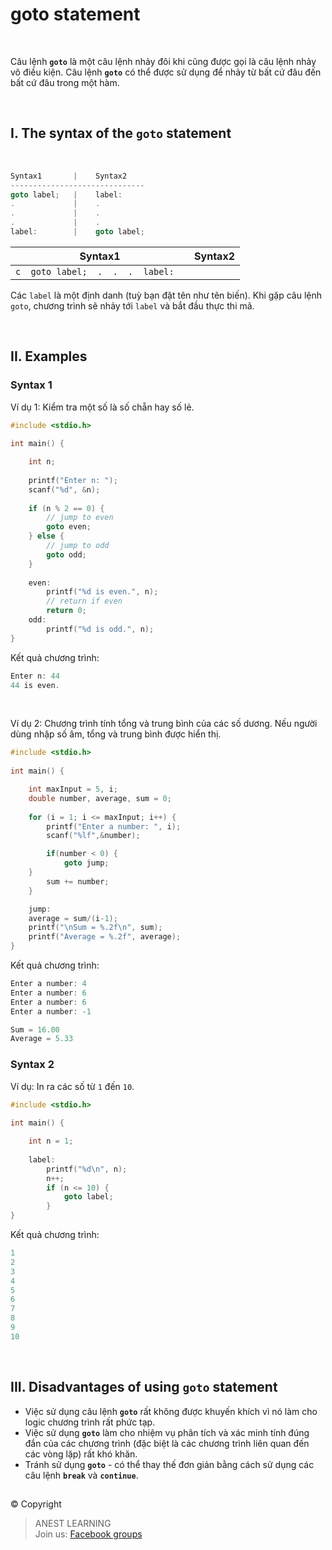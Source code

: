 # goto statement

<br />

Câu lệnh **`goto`** là một câu lệnh nhảy đôi khi cũng được gọi là câu lệnh nhảy vô điều kiện. Câu lệnh **`goto`** có thể được sử dụng để nhảy từ bất cứ đâu đến bất cứ đâu trong một hàm.

<br />

## I. The syntax of the `goto` statement

<br />

```c
Syntax1       |    Syntax2  
------------------------------
goto label;   |    label:  
.             |    .  
.             |    .  
.             |    .  
label:        |    goto label;  
```

| Syntax1 | Syntax2 |
| ------- | ------- |
| ```c  goto label;  .  .  .  label:  ```  | |

Các `label` là một định danh (tuỳ bạn đặt tên như tên biến). Khi gặp câu lệnh `goto`, chương trình sẽ nhảy tới `label` và bắt đầu thực thi mã.

<br />

## II. Examples

### Syntax 1

Ví dụ 1: Kiểm tra một số là số chẵn hay số lẻ.
```c
#include <stdio.h>
 
int main() {

    int n;
    
    printf("Enter n: ");
    scanf("%d", &n);
    
    if (n % 2 == 0) {
        // jump to even 
        goto even;
    } else {
        // jump to odd 
        goto odd;
    }
	
    even: 
        printf("%d is even.", n); 
        // return if even 
        return 0;  
    odd: 
        printf("%d is odd.", n); 
}
```

Kết quả chương trình:
```c
Enter n: 44
44 is even.
```

<br />

Ví dụ 2: Chương trình tính tổng và trung bình của các số dương. Nếu người dùng nhập số âm, tổng và trung bình được hiển thị.
```c
#include <stdio.h>
 
int main() {

    int maxInput = 5, i;
    double number, average, sum = 0;
    
    for (i = 1; i <= maxInput; i++) {
        printf("Enter a number: ", i);
        scanf("%lf",&number);

        if(number < 0) {
            goto jump;
	}
        sum += number;
    }

    jump:
    average = sum/(i-1);
    printf("\nSum = %.2f\n", sum);
    printf("Average = %.2f", average);     	 
}
```

Kết quả chương trình:
```c
Enter a number: 4
Enter a number: 6
Enter a number: 6
Enter a number: -1

Sum = 16.00
Average = 5.33
```

### Syntax 2

Ví dụ: In ra các số từ `1` đến `10`.
```c
#include <stdio.h>
 
int main() {

    int n = 1;
    
    label: 
        printf("%d\n", n); 
        n++; 
        if (n <= 10) {
            goto label;
        } 
}
```

Kết quả chương trình:
```c
1
2
3
4
5
6
7
8
9
10
```

<br />

## III. Disadvantages of using `goto` statement

- Việc sử dụng câu lệnh **`goto`** rất không được khuyến khích vì nó làm cho logic chương trình rất phức tạp.
- Việc sử dụng **`goto`** làm cho nhiệm vụ phân tích và xác minh tính đúng đắn của các chương trình (đặc biệt là các chương trình liên quan đến các vòng lặp) rất khó khăn.
- Tránh sử dụng **`goto`** - có thể thay thế đơn giản bằng cách sử dụng các câu lệnh **`break`** và **`continue`**.


##  

© Copyright
> ANEST LEARNING  
> Join us: [Facebook groups](https://www.facebook.com/groups/anest.learning/)
